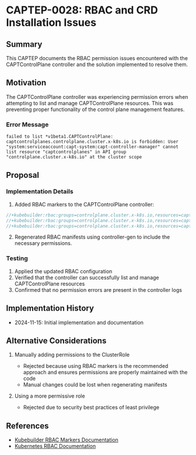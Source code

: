 # CAPTEP-0028: RBAC and CRD Installation Issues

## Summary

This CAPTEP documents the RBAC permission issues encountered with the CAPTControlPlane controller and the solution implemented to resolve them.

## Motivation

The CAPTControlPlane controller was experiencing permission errors when attempting to list and manage CAPTControlPlane resources. This was preventing proper functionality of the control plane management features.

### Error Message

```
failed to list *v1beta1.CAPTControlPlane: captcontrolplanes.controlplane.cluster.x-k8s.io is forbidden: User "system:serviceaccount:capt-system:capt-controller-manager" cannot list resource "captcontrolplanes" in API group "controlplane.cluster.x-k8s.io" at the cluster scope
```

## Proposal

### Implementation Details

1. Added RBAC markers to the CAPTControlPlane controller:
```go
//+kubebuilder:rbac:groups=controlplane.cluster.x-k8s.io,resources=captcontrolplanes,verbs=get;list;watch;create;update;patch;delete
//+kubebuilder:rbac:groups=controlplane.cluster.x-k8s.io,resources=captcontrolplanes/status,verbs=get;update;patch
//+kubebuilder:rbac:groups=controlplane.cluster.x-k8s.io,resources=captcontrolplanes/finalizers,verbs=update
```

2. Regenerated RBAC manifests using controller-gen to include the necessary permissions.

### Testing

1. Applied the updated RBAC configuration
2. Verified that the controller can successfully list and manage CAPTControlPlane resources
3. Confirmed that no permission errors are present in the controller logs

## Implementation History

- 2024-11-15: Initial implementation and documentation

## Alternative Considerations

1. Manually adding permissions to the ClusterRole
   - Rejected because using RBAC markers is the recommended approach and ensures permissions are properly maintained with the code
   - Manual changes could be lost when regenerating manifests

2. Using a more permissive role
   - Rejected due to security best practices of least privilege

## References

- [Kubebuilder RBAC Markers Documentation](https://book.kubebuilder.io/reference/markers/rbac.html)
- [Kubernetes RBAC Documentation](https://kubernetes.io/docs/reference/access-authn-authz/rbac/)
